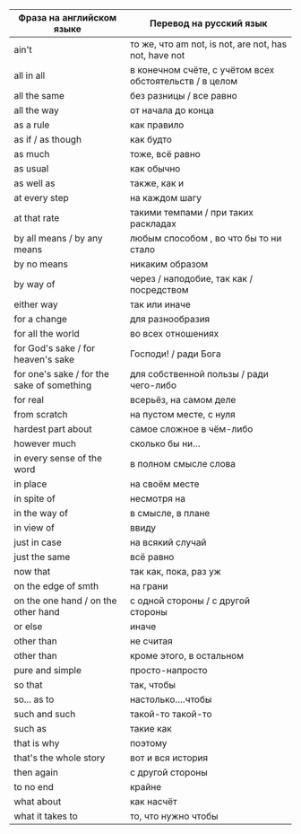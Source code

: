 | Фраза на английском языке | Перевод на русский язык |
| --- | --- |
| ain't | то же, что am not, is not, are not, has not, have not |
| all in all | в конечном счёте, с учётом всех обстоятельств / в целом |
| all the same | без разницы / все равно |
| all the way | от начала до конца |
| as a rule | как правило |
| as if / as though | как будто |
| as much | тоже, всё равно |
| as usual | как обычно |
| as well as | также, как и |
| at every step | на каждом шагу |
| at that rate | такими темпами / при таких раскладах |
| by all means / by any means | любым способом , во что бы то ни стало |
| by no means | никаким образом |
| by way of | через / наподобие, так как / посредством |
| either way | так или иначе |
| for a change | для разнообразия |
| for all the world | во всех отношениях |
| for God's sake / for heaven's sake | Господи! / ради Бога |
| for one's sake / for the sake of something | для собственной пользы / ради чего-либо |
| for real | всерьёз, на самом деле |
| from scratch | на пустом месте, с нуля |
| hardest part about | самое сложное в чём-либо |
| however much | сколько бы ни… |
| in every sense of the word | в полном смысле слова |
| in place | на своём месте |
| in spite of | несмотря на |
| in the way of | в смысле, в плане |
| in view of | ввиду |
| just in case | на всякий случай |
| just the same | всё равно |
| now that | так как, пока, раз уж |
| on the edge of smth | на грани |
| on the one hand / on the other hand | c одной стороны / c другой стороны |
| or else | иначе |
| other than | не считая |
| other than | кроме этого, в остальном |
| pure and simple | просто-напросто |
| so that | так, чтобы |
| so... as to | настолько….чтобы |
| such and such | такой-то такой-то |
| such as | такие как |
| that is why | поэтому |
| that's the whole story | вот и вся история |
| then again | с другой стороны |
| to no end | крайне |
| what about | как насчёт |
| what it takes to | то, что нужно чтобы |